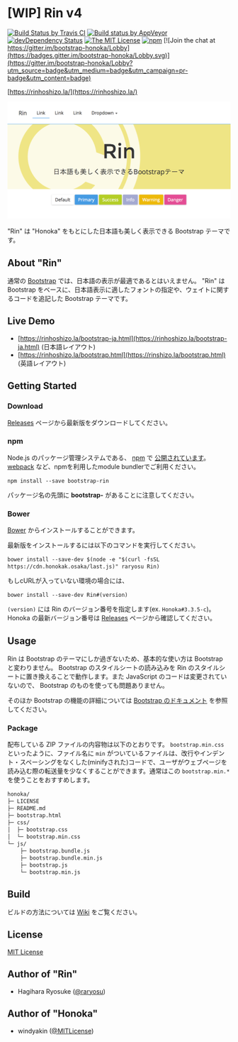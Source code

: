# [WIP] Rin v4

[![Build Status by Travis CI](https://travis-ci.org/raryosu/Rin.svg?branch=master)](https://travis-ci.org/raryosu/Rin)
[![Build status by AppVeyor](https://ci.appveyor.com/api/projects/status/6j4y6bugti7f1aff/branch/master?svg=true)](https://ci.appveyor.com/project/raryosu/Rin/branch/master)
[![devDependency Status](https://david-dm.org/raryosu/Rin/dev-status.svg)](https://david-dm.org/raryosu/Rin#info=devDependencies)
[![The MIT License](https://img.shields.io/badge/license-MIT-blue.svg)](LICENSE)
[![npm](https://img.shields.io/npm/v/bootstrap-rin.svg)](https://www.npmjs.com/package/bootstrap-rin)
[![Join the chat at https://gitter.im/bootstrap-honoka/Lobby](https://badges.gitter.im/bootstrap-honoka/Lobby.svg)](https://gitter.im/bootstrap-honoka/Lobby?utm_source=badge&utm_medium=badge&utm_campaign=pr-badge&utm_content=badge)

[https://rinhoshizo.la/](https://rinhoshizo.la/)

[![Rin](docs/assets/img/sample.png)](https://rinhoshizo.la/)

"Rin" は "Honoka" をもとにした日本語も美しく表示できる Bootstrap テーマです。

## About "Rin"

通常の [Bootstrap](http://getbootstrap.com/) では、日本語の表示が最適であるとはいえません。 "Rin" は Bootstrap をベースに、日本語表示に適したフォントの指定や、ウェイトに関するコードを追記した Bootstrap テーマです。

## Live Demo

* [https://rinhoshizo.la/bootstrap-ja.html](https://rinhoshizo.la/bootstrap-ja.html) (日本語レイアウト)
* [https://rinhoshizo.la/bootstrap.html](https://rinshizo.la/bootstrap.html) (英語レイアウト)

## Getting Started

### Download

[Releases](https://github.com/raryosu/Rin/releases) ページから最新版をダウンロードしてください。

### npm

Node.js のパッケージ管理システムである、 [npm](https://npmjs.com) で [公開されています](https://www.npmjs.com/package/bootstrap-rin)。 [webpack](https://webpack.js.org/) など、npmを利用したmodule bundlerでご利用ください。

```
npm install --save bootstrap-rin
```

パッケージ名の先頭に **bootstrap-** があることに注意してください。

### Bower

[Bower](http://bower.io/) からインストールすることができます。

最新版をインストールするには以下のコマンドを実行してください。

```
bower install --save-dev $(node -e "$(curl -fsSL https://cdn.honokak.osaka/last.js)" raryosu Rin)
```

もしcURLが入っていない環境の場合には、

```
bower install --save-dev Rin#(version)
```

`(version)` には Rin のバージョン番号を指定します(ex. `Honoka#3.3.5-c`)。 Honoka の最新バージョン番号は [Releases](https://github.com/raryosu/Rin/releases) ページから確認してください。

## Usage

Rin は Bootstrap のテーマにしか過ぎないため、基本的な使い方は Bootstrap と変わりません。  Bootstrap のスタイルシートの読み込みを Rin のスタイルシートに置き換えることで動作します。また JavaScript のコードは変更されていないので、 Bootstrap のものを使っても問題ありません。

そのほか Bootstrap の機能の詳細については [Bootstrap のドキュメント](https://getbootstrap.com/docs/4.1/getting-started/introduction/) を参照してください。

### Package

配布している ZIP ファイルの内容物は以下のとおりです。 `bootstrap.min.css` といったように、ファイル名に `min` がついているファイルは、改行やインデント・スペーシングをなくした(minifyされた)コードで、ユーザがウェブページを読み込む際の転送量を少なくすることができます。通常はこの `bootstrap.min.*` を使うことをおすすめします。

```
honoka/
├─ LICENSE
├─ README.md
├─ bootstrap.html
├─ css/
│  ├─ bootstrap.css
│  └─ bootstrap.min.css
└─ js/
    ├─ bootstrap.bundle.js
    ├─ bootstrap.bundle.min.js
    ├─ bootstrap.js
    └─ bootstrap.min.js
```

## Build

ビルドの方法については [Wiki](https://github.com/windyakin/Honoka/wiki) をご覧ください。

## License

[MIT License](LICENSE)

## Author of "Rin"

* Hagihara Ryosuke ([@raryosu](https://twitter.com/raryosu))

## Author of "Honoka"

* windyakin ([@MITLicense](https://twitter.com/MITLicense))
